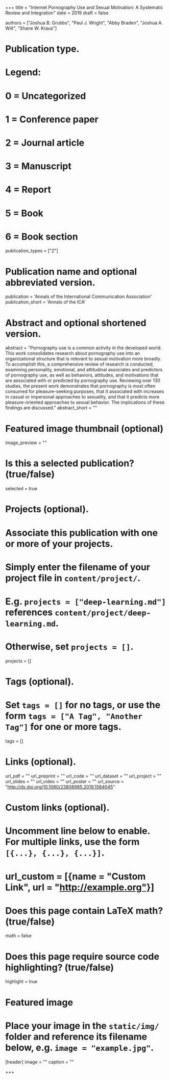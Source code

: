+++
title = "Internet Pornography Use and Sexual Motivation: A Systematic Review and Integration"
date = 2019
draft = false

authors = ["Joshua B. Grubbs", "Paul J. Wright", "Abby Braden", "Joshua A. Wilt", "Shane W. Kraus"]

# Publication type.
# Legend:
# 0 = Uncategorized
# 1 = Conference paper
# 2 = Journal article
# 3 = Manuscript
# 4 = Report
# 5 = Book
# 6 = Book section
publication_types = ["2"]

# Publication name and optional abbreviated version.
publication = 'Annals of the International Communication Association'
publication_short = 'Annals of the ICA'

# Abstract and optional shortened version.
abstract = "Pornography use is a common activity in the developed world. This work consolidates research about pornography use into an organizational structure that is relevant to sexual motivation more broadly. To accomplish this, a comprehensive review of research is conducted, examining personality, emotional, and attitudinal associates and predictors of pornography use, as well as behaviors, attitudes, and motivations that are associated with or predicted by pornography use. Reviewing over 130 studies, the present work demonstrates that pornography is most often consumed for pleasure-seeking purposes, that it associated with increases in casual or impersonal approaches to sexuality, and that it predicts more pleasure-oriented approaches to sexual behavior. The implications of these findings are discussed."
abstract_short = ""

# Featured image thumbnail (optional)
image_preview = ""

# Is this a selected publication? (true/false)
selected = true

# Projects (optional).
#   Associate this publication with one or more of your projects.
#   Simply enter the filename of your project file in `content/project/`.
#   E.g. `projects = ["deep-learning.md"]` references `content/project/deep-learning.md`.
#   Otherwise, set `projects = []`.
projects = []

# Tags (optional).
#   Set `tags = []` for no tags, or use the form `tags = ["A Tag", "Another Tag"]` for one or more tags.
tags = []

# Links (optional).
url_pdf = ""
url_preprint = ""
url_code = ""
url_dataset = ""
url_project = ""
url_slides = ""
url_video = ""
url_poster = ""
url_source = "http://dx.doi.org/10.1080/23808985.2019.1584045"

# Custom links (optional).
#   Uncomment line below to enable. For multiple links, use the form `[{...}, {...}, {...}]`.
# url_custom = [{name = "Custom Link", url = "http://example.org"}]

# Does this page contain LaTeX math? (true/false)
math = false

# Does this page require source code highlighting? (true/false)
highlight = true

# Featured image
# Place your image in the `static/img/` folder and reference its filename below, e.g. `image = "example.jpg"`.
[header]
image = ""
caption = ""

+++
